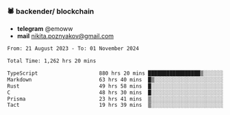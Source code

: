 ### 🕷 backender/ blockchain
- **telegram** @emoww
- **mail** nikita.poznyakov@gmail.com

<!--START_SECTION:waka-->

```txt
From: 21 August 2023 - To: 01 November 2024

Total Time: 1,262 hrs 20 mins

TypeScript                    880 hrs 20 mins █████████████████▒░░░░░░░   69.47 %
Markdown                      63 hrs 40 mins  █▒░░░░░░░░░░░░░░░░░░░░░░░   05.02 %
Rust                          49 hrs 58 mins  █░░░░░░░░░░░░░░░░░░░░░░░░   03.94 %
C                             48 hrs 30 mins  █░░░░░░░░░░░░░░░░░░░░░░░░   03.83 %
Prisma                        23 hrs 41 mins  ▒░░░░░░░░░░░░░░░░░░░░░░░░   01.87 %
Tact                          19 hrs 39 mins  ▒░░░░░░░░░░░░░░░░░░░░░░░░   01.55 %
```

<!--END_SECTION:waka-->




